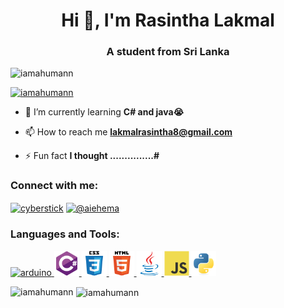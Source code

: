 <h1 align="center">Hi 👋, I'm Rasintha Lakmal</h1>
<h3 align="center">A student from Sri Lanka</h3>

<p align="left"> <img src="https://komarev.com/ghpvc/?username=iamahumann&label=Profile%20views&color=0e75b6&style=flat" alt="iamahumann" /> </p>

<p align="left"> <a href="https://github.com/ryo-ma/github-profile-trophy"><img src="https://github-profile-trophy.vercel.app/?username=iamahumann" alt="iamahumann" /></a> </p>

- 🌱 I’m currently learning **C# and java😭**

- 📫 How to reach me **lakmalrasintha8@gmail.com**

- ⚡ Fun fact **I thought ...............#**

<h3 align="left">Connect with me:</h3>
<p align="left">
<a href="https://www.youtube.com/@owN2" target="blank"><img align="center" src="https://raw.githubusercontent.com/rahuldkjain/github-profile-readme-generator/master/src/images/icons/Social/youtube.svg" alt="cyberstick" height="30" width="40" /></a>
<a href="https://discord.gg/@aiehema" target="blank"><img align="center" src="https://raw.githubusercontent.com/rahuldkjain/github-profile-readme-generator/master/src/images/icons/Social/discord.svg" alt="@aiehema" height="30" width="40" /></a>
</p>

<h3 align="left">Languages and Tools:</h3>
<p align="left"> <a href="https://www.arduino.cc/" target="_blank" rel="noreferrer"> <img src="https://cdn.worldvectorlogo.com/logos/arduino-1.svg" alt="arduino" width="40" height="40"/> </a> <a href="https://www.w3schools.com/cs/" target="_blank" rel="noreferrer"> <img src="https://raw.githubusercontent.com/devicons/devicon/master/icons/csharp/csharp-original.svg" alt="csharp" width="40" height="40"/> </a> <a href="https://www.w3schools.com/css/" target="_blank" rel="noreferrer"> <img src="https://raw.githubusercontent.com/devicons/devicon/master/icons/css3/css3-original-wordmark.svg" alt="css3" width="40" height="40"/> </a> <a href="https://www.w3.org/html/" target="_blank" rel="noreferrer"> <img src="https://raw.githubusercontent.com/devicons/devicon/master/icons/html5/html5-original-wordmark.svg" alt="html5" width="40" height="40"/> </a> <a href="https://www.java.com" target="_blank" rel="noreferrer"> <img src="https://raw.githubusercontent.com/devicons/devicon/master/icons/java/java-original.svg" alt="java" width="40" height="40"/> </a> <a href="https://developer.mozilla.org/en-US/docs/Web/JavaScript" target="_blank" rel="noreferrer"> <img src="https://raw.githubusercontent.com/devicons/devicon/master/icons/javascript/javascript-original.svg" alt="javascript" width="40" height="40"/> </a> <a href="https://www.python.org" target="_blank" rel="noreferrer"> <img src="https://raw.githubusercontent.com/devicons/devicon/master/icons/python/python-original.svg" alt="python" width="40" height="40"/> </a> </p>

<p><img align="left" src="https://github-readme-stats.vercel.app/api/top-langs?username=iamahumann&show_icons=true&locale=en&layout=compact" alt="iamahumann" /></p>

<p>&nbsp;<img align="center" src="https://github-readme-stats.vercel.app/api?username=iamahumann&show_icons=true&locale=en" alt="iamahumann" /></p>
